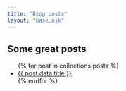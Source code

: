 ```yaml
---
title: "Blog posts"
layout: "base.njk"
---
```


## Some great posts

<ul>
{% for post in collections.posts %}
  <li>
    <a href="{{ post.url }}">{{ post.data.title }}</a>
  </li>
{% endfor %}
</ul>
